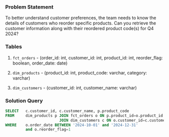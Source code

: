 ### Problem Statement

To better understand customer preferences, the team needs to know the details of customers who reorder specific products. Can you retrieve the customer information along with their reordered product code(s) for Q4 2024?


### Tables

1. `fct_orders` - (order_id: int, customer_id: int, product_id: int, reorder_flag: boolean, order_date: date)

2. `dim_products` - (product_id: int, product_code: varchar, category: varchar)

3. `dim_customers` - (customer_id: int, customer_name: varchar)


### Solution Query

```sql
SELECT   c.customer_id, c.customer_name, p.product_code
FROM     dim_products p JOIN fct_orders o ON p.product_id=o.product_id
                        JOIN dim_customers c ON o.customer_id=c.customer_id
WHERE    o.order_date BETWEEN '2024-10-01' and '2024-12-31'
         and o.reorder_flag=1
```